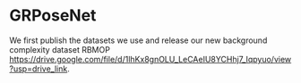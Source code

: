 # GRPoseNet
We first publish the datasets we use and release our new background complexity dataset RBMOP https://drive.google.com/file/d/1lhKx8gnOLU_LeCAeIU8YCHhj7_Iqpyuo/view?usp=drive_link.
